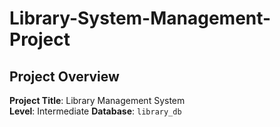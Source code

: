 # Library-System-Management-Project

## Project Overview
**Project Title**: Library Management System  
**Level**: Intermediate **Database**: `library_db`
